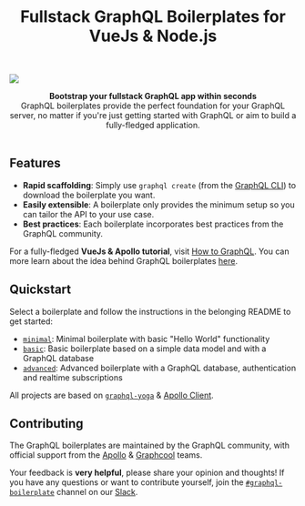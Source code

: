 <h1 align="center"><strong>Fullstack GraphQL Boilerplates for VueJs &amp Node.js</strong></h1>

<br />

![](https://camo.githubusercontent.com/e78e52aa36ff76ef5e142bfeced3b5f657b3fc26/68747470733a2f2f63646e2d696d616765732d312e6d656469756d2e636f6d2f6d61782f3830302f312a483941414e6f6f664c716a53313058643554775259772e706e67)

<div align="center"><strong>Bootstrap your fullstack GraphQL app within seconds</strong></div>
<div align="center">GraphQL boilerplates provide the perfect foundation for your GraphQL server, no matter if you're just getting started with GraphQL or aim to build a fully-fledged application.</div>

<br />

## Features

- **Rapid scaffolding**: Simply use `graphql create` (from the [GraphQL CLI](https://github.com/graphql-cli/graphql-cli)) to download the boilerplate you want.
- **Easily extensible**: A boilerplate only provides the minimum setup so you can tailor the API to your use case.
- **Best practices**: Each boilerplate incorporates best practices from the GraphQL community.

For a fully-fledged **VueJs & Apollo tutorial**, visit [How to GraphQL](https://www.howtographql.com/vue-apollo/0-introduction/). You can more learn about the idea behind GraphQL boilerplates [here](https://blog.graph.cool/graphql-boilerplates-graphql-create-how-to-setup-a-graphql-project-6428be2f3a5).

## Quickstart

Select a boilerplate and follow the instructions in the belonging README to get started:

- [`minimal`](./minimal): Minimal boilerplate with basic "Hello World" functionality
- [`basic`](./basic): Basic boilerplate based on a simple data model and with a GraphQL database
- [`advanced`](./advanced): Advanced boilerplate with a GraphQL database, authentication and realtime subscriptions

All projects are based on [`graphql-yoga`](https://github.com/graphcool/graphql-yoga/) & [Apollo Client](https://github.com/apollographql/apollo-client).

## Contributing

The GraphQL boilerplates are maintained by the GraphQL community, with official support from the [Apollo](https://dev-blog.apollodata.com) & [Graphcool](https://blog.graph.cool/) teams.

Your feedback is **very helpful**, please share your opinion and thoughts! If you have any questions or want to contribute yourself, join the [`#graphql-boilerplate`](https://graphcool.slack.com/messages/graphql-boilerplate) channel on our [Slack](https://graphcool.slack.com/).
